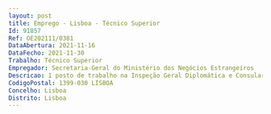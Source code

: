 ```yaml
--- 
layout: post
title: Emprego - Lisboa - Técnico Superior
Id: 91857
Ref: OE202111/0381
DataAbertura: 2021-11-16
DataFecho: 2021-11-30
Trabalho: Técnico Superior
Empregador: Secretaria-Geral do Ministério dos Negócios Estrangeiros
Descricao: 1 posto de trabalho na Inspeção Geral Diplomática e Consular. Funções consultivas, de conceção de natureza técnica, nomeadamente para  elaboração de pareceres jurídicos  ação disciplinar (processo disciplinar e inquérito)  acompanhamento jurídico das inspeções  fiscalização e monitorização  ações de formação  elaboração de relatórios das ações inspetivas, apresentando recomendações e propostas.
CodigoPostal: 1399-030 LISBOA
Concelho: Lisboa
Distrito: Lisboa
--- 
```

